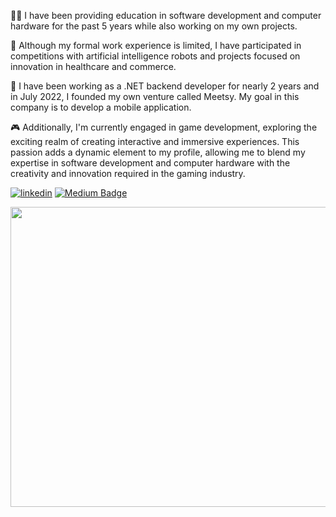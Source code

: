 🧑‍💻 I have been providing education in software development and computer hardware for the past 5 years while also working on my own projects. 


👀 Although my formal work experience is limited, I have participated in competitions with artificial intelligence robots and projects focused on innovation in healthcare and commerce. 


📲 I have been working as a .NET backend developer for nearly 2 years and in July 2022, I founded my own venture called Meetsy. My goal in this company is to develop a mobile application.


🎮 Additionally, I'm currently engaged in game development, exploring the exciting realm of creating interactive and immersive experiences. This passion adds a dynamic element to my profile, allowing me to blend my expertise in software development and computer hardware with the creativity and innovation required in the gaming industry.



[![linkedin](https://img.shields.io/badge/Linkedin-000000?style=for-the-badge&logo=Linkedin&logoColor=white)](https://www.linkedin.com/in/cumali-onur-g%C3%B6k%C3%A7e-791b5b21b) [![Medium Badge](https://img.shields.io/badge/-Medium-757575?style=flat-quare&labelColor=757575&logo=Medium&logoColor=white&link=link)](https://medium.com/@onurgokce)                                                                                                                    










<img src="https://media.giphy.com/media/ZVik7pBtu9dNS/giphy.gif" width="854" height="480">
